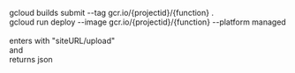gcloud builds submit --tag gcr.io/{projectid}/{function} .
<br>
gcloud run deploy --image gcr.io/{projectid}/{function}  --platform managed
<br>
<br>
enters with "siteURL/upload"
<br>
and
<br>
returns json